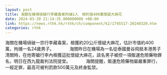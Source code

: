 ```yaml
---
layout: post
title: 海關在機場偵破行李藏毒案拘捕1人　檢約值400萬懷疑大麻花
date: 2024-03-20 21:14:35.000000000 +08:00
link: https://news.rthk.hk/rthk/ch/component/k2/1745517-20240320.htm
categories: rthk
---
```


海關在機場偵破一宗行李藏毒案，檢獲約20公斤懷疑大麻花，估計市值約400萬，拘捕一名24歲男子。
　　　
海關昨日在機場為一名從泰國曼谷飛抵本港男子清關時，在他寄艙行李內檢獲這批懷疑大麻花，該名男子被控一項販運危險藥物罪名，明日在西九龍裁判法院提堂。
　　　
海關提醒，販運危險藥物屬嚴重罪行，一經定罪，最高可被判罰款500萬元及終身監禁。
